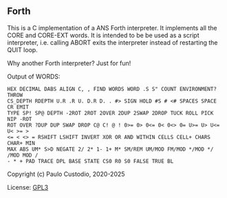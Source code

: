 Forth
-----

This is a C implementation of a ANS Forth interpreter. It implements all the 
CORE and CORE-EXT words. It is intended to be be used as a script interpreter, 
i.e. calling ABORT exits the interpreter instead of restarting the QUIT loop.

Why another Forth interpreter? Just for fun!

Output of WORDS:
```
HEX DECIMAL DABS ALIGN C, , FIND WORDS WORD .S S" COUNT ENVIRONMENT? THROW
CS_DEPTH RDEPTH U.R .R U. D.R D. . #> SIGN HOLD #S # <# SPACES SPACE CR EMIT
TYPE SP! SP@ DEPTH -2ROT 2ROT 2OVER 2DUP 2SWAP 2DROP TUCK ROLL PICK NIP -ROT
ROT OVER ?DUP DUP SWAP DROP C@ C! @ ! 0>= 0> 0<= 0< 0<> 0= U>= U> U<= U< >= >
<= < <> = RSHIFT LSHIFT INVERT XOR OR AND WITHIN CELLS CELL+ CHARS CHAR+ MIN
MAX ABS UM* S>D NEGATE 2/ 2* 1- 1+ M* SM/REM UM/MOD FM/MOD */MOD */ /MOD MOD /
- * + PAD TRACE DPL BASE STATE CS0 R0 S0 FALSE TRUE BL

```

Copyright (c) Paulo Custodio, 2020-2025

License: [GPL3](https://www.gnu.org/licenses/gpl-3.0.html) 
